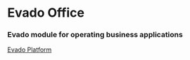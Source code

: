 # Evado Office

### Evado module for operating business applications

[Evado Platform](https://github.com/mkhorin/evado)